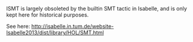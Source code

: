 ISMT is largely obsoleted by the builtin SMT tactic in Isabelle, and is only kept here for historical
purposes.

See here: <http://isabelle.in.tum.de/website-Isabelle2013/dist/library/HOL/SMT.html>
